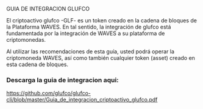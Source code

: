 GUIA DE INTEGRACION GLUFCO

El criptoactivo glufco -GLF- es un token creado en la cadena de bloques de la Plataforma WAVES. En tal sentido, la integración de glufco está fundamentada por la integración de WAVES a su plataforma de criptomonedas.

Al utilizar las recomendaciones de esta guía, usted podrá operar la criptomoneda WAVES, así como también cualquier token (asset) creado en esta cadena de bloques.


### Descarga la guia de integracion aqui: 

https://github.com/glufco/glufco-cli/blob/master/Guia_de_integracion_criptoactivo_glufco.pdf
